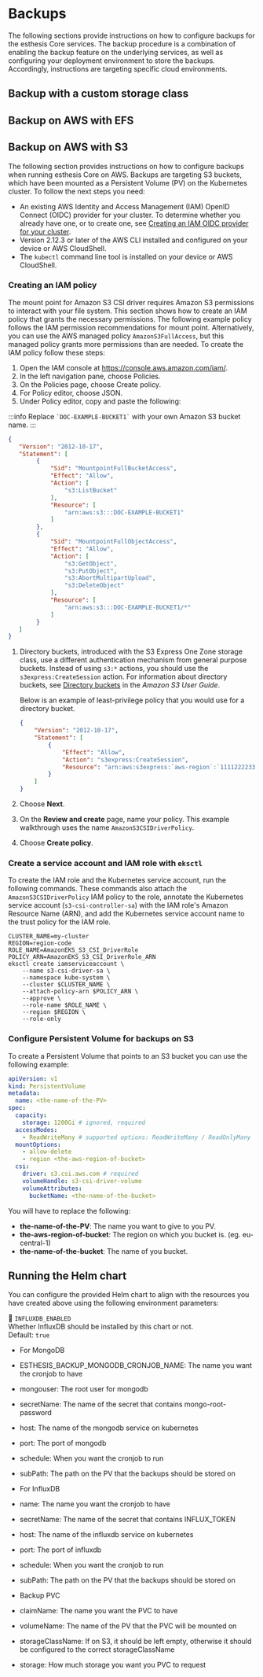 # Backups
The following sections provide instructions on how to configure backups for the esthesis Core
services. The backup procedure is a combination of enabling the backup feature on the underlying
services, as well as configuring your deployment environment to store the backups. Accordingly,
instructions are targeting specific cloud environments.

## Backup with a custom storage class

## Backup on AWS with EFS

## Backup on AWS with S3
The following section provides instructions on how to configure backups when running esthesis Core
on AWS. Backups are targeting S3 buckets, which have been mounted as a Persistent Volume (PV) on
the Kubernetes cluster. To follow the next steps you need:
- An existing AWS Identity and Access Management (IAM) OpenID Connect (OIDC) provider for your
cluster. To determine whether you already have one, or to create one, see
[Creating an IAM OIDC provider for your cluster](https://docs.aws.amazon.com/eks/latest/userguide/enable-iam-roles-for-service-accounts.html).
- Version 2.12.3 or later of the AWS CLI installed and configured on your device or AWS CloudShell.
- The `kubectl` command line tool is installed on your device or AWS CloudShell.

### Creating an IAM policy
The mount point for Amazon S3 CSI driver requires Amazon S3 permissions to interact with your file
system. This section shows how to create an IAM policy that grants the necessary permissions. The
following example policy follows the IAM permission recommendations for mount point. Alternatively,
you can use the AWS managed policy `AmazonS3FullAccess`, but this managed policy grants more
permissions than are needed. To create the IAM policy follow these steps:

1. Open the IAM console at https://console.aws.amazon.com/iam/.
2. In the left navigation pane, choose Policies.
3. On the Policies page, choose Create policy.
4. For Policy editor, choose JSON.
5. Under Policy editor, copy and paste the following:

:::info
Replace `` `DOC-EXAMPLE-BUCKET1` `` with your own Amazon S3 bucket name.
:::

```json
{
   "Version": "2012-10-17",
   "Statement": [
        {
            "Sid": "MountpointFullBucketAccess",
            "Effect": "Allow",
            "Action": [
                "s3:ListBucket"
            ],
            "Resource": [
                "arn:aws:s3:::DOC-EXAMPLE-BUCKET1"
            ]
        },
        {
            "Sid": "MountpointFullObjectAccess",
            "Effect": "Allow",
            "Action": [
                "s3:GetObject",
                "s3:PutObject",
                "s3:AbortMultipartUpload",
                "s3:DeleteObject"
            ],
            "Resource": [
                "arn:aws:s3:::DOC-EXAMPLE-BUCKET1/*"
            ]
        }
   ]
}
```
1.  Directory buckets, introduced with the S3 Express One Zone storage class, use a different authentication mechanism from general purpose buckets. Instead of using  `s3:*`  actions, you should use the  `s3express:CreateSession`  action. For information about directory buckets, see  [Directory buckets](https://docs.aws.amazon.com/AmazonS3/latest/userguide/directory-buckets-overview.html)  in the  _Amazon S3 User Guide_.

    Below is an example of least-privilege policy that you would use for a directory bucket.

    ```json
    {
        "Version": "2012-10-17",
        "Statement": [
            {
                "Effect": "Allow",
                "Action": "s3express:CreateSession",
                "Resource": "arn:aws:s3express:`aws-region`:`111122223333`:bucket/`` `DOC-EXAMPLE-BUCKET1`--az_id--x-s3``"
            }
        ]
    }
    ```
2.  Choose  **Next**.
3.  On the  **Review and create**  page, name your policy. This example walkthrough uses the name  `AmazonS3CSIDriverPolicy`.
4.  Choose  **Create policy**.

### Create a service account and IAM role with  `eksctl`
To create the IAM role and the Kubernetes service account, run the following commands. These commands
also attach the  `AmazonS3CSIDriverPolicy` IAM policy to the role, annotate the Kubernetes service
account (`s3-csi-controller-sa`) with the IAM role's Amazon Resource Name (ARN), and add the
Kubernetes service account name to the trust policy for the IAM role.

```shell
CLUSTER_NAME=my-cluster
REGION=region-code
ROLE_NAME=AmazonEKS_S3_CSI_DriverRole
POLICY_ARN=AmazonEKS_S3_CSI_DriverRole_ARN
eksctl create iamserviceaccount \
    --name s3-csi-driver-sa \
    --namespace kube-system \
    --cluster $CLUSTER_NAME \
    --attach-policy-arn $POLICY_ARN \
    --approve \
    --role-name $ROLE_NAME \
    --region $REGION \
    --role-only
  ```

### Configure Persistent Volume for backups on S3
To create a Persistent Volume that points to an S3 bucket you can use the following example:

```yaml
apiVersion: v1
kind: PersistentVolume
metadata:
  name: <the-name-of-the-PV>
spec:
  capacity:
    storage: 1200Gi # ignored, required
  accessModes:
    - ReadWriteMany # supported options: ReadWriteMany / ReadOnlyMany
  mountOptions:
    - allow-delete
    - region <the-aws-region-of-bucket>
  csi:
    driver: s3.csi.aws.com # required
    volumeHandle: s3-csi-driver-volume
    volumeAttributes:
      bucketName: <the-name-of-the-bucket>
   ```

You will have to replace the following:
 - **the-name-of-the-PV**: The name you want to give to you PV.
 - **the-aws-region-of-bucket**: The region on which you bucket is. (eg. eu-central-1)
 - **the-name-of-the-bucket**: The name of you bucket.

## Running the Helm chart
You can configure the provided Helm chart to align with the resources you have created above using
the following environment parameters:

🔹 `INFLUXDB_ENABLED`<br/>
Whether InfluxDB should be installed by this chart or not.<br/>
Default: `true`

- For MongoDB

- ESTHESIS_BACKUP_MONGODB_CRONJOB_NAME: The name you want the cronjob to have
- mongouser: The root user for mongodb
- secretName: The name of the secret that contains mongo-root-password
- host: The name of the mongodb service on kubernetes
- port: The port of mongodb
- schedule: When you want the cronjob to run
- subPath: The path on the PV that the backups should be stored on

- For InfluxDB

- name: The name you want the cronjob to have
- secretName: The name of the secret that contains INFLUX_TOKEN
- host: The name of the influxdb service on kubernetes
- port: The port of influxdb
- schedule: When you want the cronjob to run
- subPath: The path on the PV that the backups should be stored on

- Backup PVC

- claimName: The name you want the PVC to have
- volumeName: The name of the PV that the PVC will be mounted on
- storageClassName: If on S3, it should be left empty, otherwise it should be configured to the correct storageClassName
- storage: How much storage you want you PVC to request
